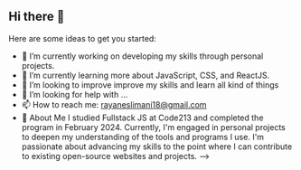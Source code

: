 ## Hi there 👋

Here are some ideas to get you started:

- 🔭 I’m currently working on developing my skills through personal projects.
- 🌱 I’m currently learning  more about JavaScript, CSS, and ReactJS.
- 👯 I’m looking to improve improve my skills and learn all kind of things
- 🤔 I’m looking for help with ...
- 📫 How to reach me: rayaneslimani18@gmail.com
- 💬 About Me
I studied Fullstack JS at Code213 and completed the program in February 2024. Currently,
I'm engaged in personal projects to deepen my understanding of the tools and programs I use.
I'm passionate about advancing my skills to the point where
I can contribute to existing open-source websites and projects.
-->
